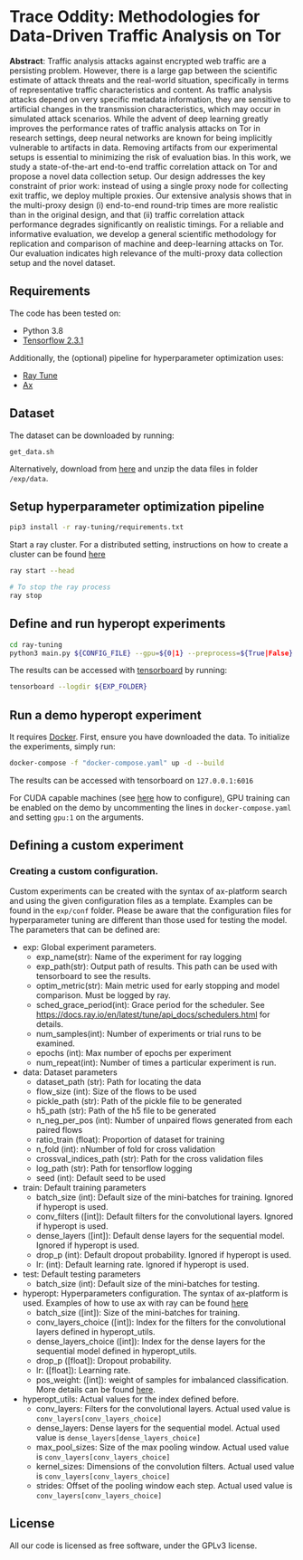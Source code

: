 # Trace Oddity: Methodologies for Data-Driven Traffic Analysis on Tor

**Abstract**: Traffic analysis attacks against encrypted web traffic are a persisting problem. However, there is a large gap between the scientific estimate of attack threats and the real-world situation, specifically in terms of representative traffic characteristics and content. As traffic analysis attacks depend on very specific metadata information, they are sensitive to artificial changes in the transmission characteristics, which may occur in simulated attack scenarios. While the advent of deep learning greatly improves the performance rates of traffic analysis attacks on Tor in research settings, deep neural networks are known for being implicitly vulnerable to artifacts in data. Removing artifacts from our experimental setups is essential to minimizing the risk of evaluation bias. In this work, we study a state-of-the-art end-to-end traffic correlation attack on Tor and propose a novel data collection setup. Our design addresses the key constraint of prior work: instead of using a single proxy node for collecting exit traffic, we deploy multiple proxies. Our extensive analysis shows that in the multi-proxy design (i) end-to-end round-trip times are more realistic than in the original design, and that (ii) traffic correlation attack performance degrades significantly on realistic timings. For a reliable and informative evaluation, we develop a general scientific methodology for replication and comparison of machine and deep-learning attacks on Tor. Our evaluation indicates high relevance of the multi-proxy data collection setup and the novel dataset.

## Requirements
The code has been tested on: 
* Python 3.8
* [Tensorflow 2.3.1](https://www.tensorflow.org/install)

Additionally, the (optional) pipeline for hyperparameter optimization uses:
* [Ray Tune](https://docs.ray.io/en/latest/tune/index.html)
* [Ax](https://ax.dev/)

## Dataset

The dataset can be downloaded by running:

```
get_data.sh
```

Alternatively, download from [here](https://filesender.belnet.be/?s=download&token=57b4bc25-bde4-4fd1-be15-bf0a6e4ee7976) and unzip the data files in folder ```/exp/data```.

## Setup hyperparameter optimization pipeline

```bash
pip3 install -r ray-tuning/requirements.txt
```

Start a ray cluster. For a distributed setting, instructions on how to create a cluster can be found [here](https://docs.ray.io/en/latest/tune/tutorials/tune-distributed.html)

```bash
ray start --head

# To stop the ray process
ray stop
```

## Define and run hyperopt experiments

```bash
cd ray-tuning
python3 main.py ${CONFIG_FILE} --gpu=${0|1} --preprocess=${True|False}
```

The results can be accessed with [tensorboard](https://www.tensorflow.org/tensorboard) by running:

```bash
tensorboard --logdir ${EXP_FOLDER} 
```

## Run a demo hyperopt experiment

It requires [Docker](https://docs.docker.com/engine/install/). First, ensure you have downloaded the data. To initialize the experiments, simply run:

```bash
docker-compose -f "docker-compose.yaml" up -d --build 
```
The results can be accessed with tensorboard on ```127.0.0.1:6016```

For CUDA capable machines (see [here](https://docs.nvidia.com/datacenter/cloud-native/container-toolkit/install-guide.html#docker) how to configure), GPU training can be enabled on the demo by uncommenting the lines in ```docker-compose.yaml``` and setting ```gpu:1``` on the arguments.


## Defining a custom experiment

### Creating a custom configuration.

Custom experiments can be created with the syntax of ax-platform search and using the given configuration files as a template. Examples can be found in the ```exp/conf``` folder. Please be aware that the configuration files for hyperparameter tuning are different than those used for testing the model. The parameters that can be defined are:

* exp: Global experiment parameters.
    * exp_name(str):  Name of the experiment for ray logging
    * exp_path(str):  Output path of results. This path can be used with tensorboard to see the results.
    * optim_metric(str):  Main metric used for early stopping and model comparison. Must be logged by ray.
    * sched_grace_period(int): Grace period for the scheduler. See https://docs.ray.io/en/latest/tune/api_docs/schedulers.html for details.
    * num_samples(int): Number of experiments or trial runs to be examined.
    * epochs (int): Max number of epochs per experiment
    * num_repeat(int): Number of times a particular experiment is run.
* data: Dataset parameters
    * dataset_path (str): Path for locating the data
    * flow_size (int): Size of the flows to be used
    * pickle_path (str): Path of the pickle file to be generated
    * h5_path (str): Path of the h5 file to be generated
    * n_neg_per_pos (int): Number of unpaired flows generated from each paired flows
    * ratio_train (float):  Proportion of dataset for training
    * n_fold (int): nNumber of fold for cross validation
    * crossval_indices_path (str): Path for the cross validation files
    * log_path (str): Path for tensorflow logging
    * seed (int): Default seed to be used
* train: Default training parameters
    * batch_size (int): Default size of the mini-batches for training. Ignored if hyperopt is used.
    * conv_filters (\[int\]): Default filters for the convolutional layers. Ignored if hyperopt is used.
    * dense_layers (\[int\]): Default dense layers for the sequential model. Ignored if hyperopt is used.
    * drop_p (int): Default dropout probability. Ignored if hyperopt is used.
    * lr: (int): Default learning rate. Ignored if hyperopt is used.
* test: Default testing parameters
    * batch_size (int): Default size of the mini-batches for testing.
* hyperopt: Hyperparameters configuration. The syntax of ax-platform is used. Examples of how to use ax with ray can be found [here](https://ax.dev/tutorials/raytune_pytorch_cnn.html)
    * batch_size (\[int\]): Size of the mini-batches for training. 
    * conv_layers_choice (\[int\]): Index for the filters for the convolutional layers defined in hyperopt_utils.
    * dense_layers_choice (\[int\]): Index for the dense layers for the sequential model defined in hyperopt_utils.
    * drop_p (\[float\]): Dropout probability. 
    * lr: (\[float\]): Learning rate. 
    * pos_weight: (\[int\]): weight of samples for imbalanced classification. More details can be found [here](https://www.tensorflow.org/api_docs/python/tf/nn/weighted_cross_entropy_with_logits).
* hyperopt_utils: Actual values for the index defined before.
    * conv_layers: Filters for the convolutional layers. Actual used value is ```conv_layers[conv_layers_choice]``` 
    * dense_layers: Dense layers for the sequential model. Actual used value is ```dense_layers[dense_layers_choice]```
    * max_pool_sizes: Size of the max pooling window. Actual used value is ```conv_layers[conv_layers_choice]``` 
    * kernel_sizes: Dimensions of the convolution filters. Actual used value is ```conv_layers[conv_layers_choice]``` 
    * strides: Offset of the pooling window each step. Actual used value is ```conv_layers[conv_layers_choice]``` 

## License

All our code is licensed as free software, under the GPLv3 license.
